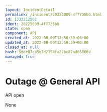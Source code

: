 ```yaml
---
layout: IncidentDetail
permalink: /incident/20225009-4f7735b0.html
id: 1333212592
ident: 20225009-4f7735b0
state: open
component: API
created_at: 2022-08-09T12:50:39+00:00
updated_at: 2022-08-09T12:50:39+00:00
closed_at: null
hash: 5dde07cb5e7d2158fa27bc87ad05666d
managed: true
---
```


# Outage @ General API
<Label color="78B07E">API</Label> <Label color="dddddd">open</Label>

None

